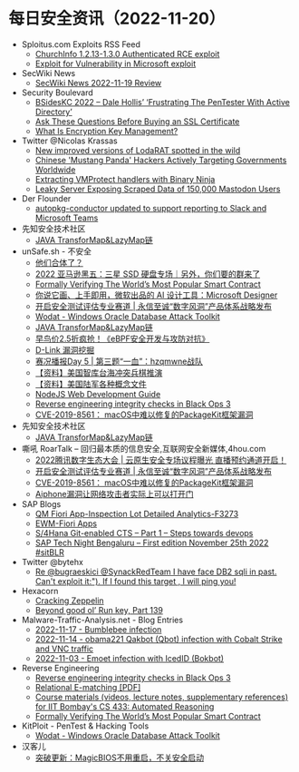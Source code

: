 # 每日安全资讯（2022-11-20）

- Sploitus.com Exploits RSS Feed
  - [ChurchInfo 1.2.13-1.3.0 Authenticated RCE exploit](https://sploitus.com/exploit?id=MSF:EXPLOIT-MULTI-HTTP-CHURCHINFO_UPLOAD_EXEC-&utm_source=rss&utm_medium=rss)
  - [Exploit for Vulnerability in Microsoft exploit](https://sploitus.com/exploit?id=DD36D028-7FB1-5824-9756-09BA3927DCEE&utm_source=rss&utm_medium=rss)
- SecWiki News
  - [SecWiki News 2022-11-19 Review](http://www.sec-wiki.com/?2022-11-19)
- Security Boulevard
  - [BSidesKC 2022 – Dale Hollis’ ‘Frustrating The PenTester With Active Directory’](https://securityboulevard.com/2022/11/bsideskc-2022-dale-hollis-frustrating-the-pentester-with-active-directory/)
  - [Ask These Questions Before Buying an SSL Certificate](https://securityboulevard.com/2022/11/ask-these-questions-before-buying-an-ssl-certificate/)
  - [What Is Encryption Key Management?](https://securityboulevard.com/2022/11/what-is-encryption-key-management/)
- Twitter @Nicolas Krassas
  - [New improved versions of LodaRAT spotted in the wild](https://twitter.com/Dinosn/status/1594001784065908736)
  - [Chinese 'Mustang Panda' Hackers Actively Targeting Governments Worldwide](https://twitter.com/Dinosn/status/1593860327984300034)
  - [Extracting VMProtect handlers with Binary Ninja](https://twitter.com/Dinosn/status/1593854531795931143)
  - [Leaky Server Exposing Scraped Data of 150,000 Mastodon Users](https://twitter.com/Dinosn/status/1593854458634866689)
- Der Flounder
  - [autopkg-conductor updated to support reporting to Slack and Microsoft Teams](https://derflounder.wordpress.com/2022/11/19/autopkg-conductor-updated-to-support-reporting-to-slack-and-microsoft-teams/)
- 先知安全技术社区
  - [JAVA TransforMap&LazyMap链](https://xz.aliyun.com/t/11861)
- unSafe.sh - 不安全
  - [他们合体了？](https://buaq.net/go-136392.html)
  - [2022 亚马逊黑五：三星 SSD 硬盘专场｜另外，你们要的群来了](https://buaq.net/go-136391.html)
  - [Formally Verifying The World’s Most Popular Smart Contract](https://buaq.net/go-136385.html)
  - [你说它画、上手即用，微软出品的 AI 设计工具：Microsoft Designer](https://buaq.net/go-136390.html)
  - [开启安全测试评估专业赛道 | 永信至诚“数字风洞”产品体系战略发布](https://buaq.net/go-136386.html)
  - [Wodat - Windows Oracle Database Attack Toolkit](https://buaq.net/go-136387.html)
  - [JAVA TransforMap&LazyMap链](https://buaq.net/go-136379.html)
  - [早鸟价2.5折疯抢！《eBPF安全开发与攻防对抗》](https://buaq.net/go-136395.html)
  - [D-Link 漏洞挖掘](https://buaq.net/go-136394.html)
  - [赛况播报Day 5 | 第三题“一血”：hzqmwne战队](https://buaq.net/go-136393.html)
  - [【资料】美国智库台海冲突兵棋推演](https://buaq.net/go-136401.html)
  - [【资料】美国陆军各种概念文件](https://buaq.net/go-136400.html)
  - [NodeJS Web Development Guide](https://buaq.net/go-136377.html)
  - [Reverse engineering integrity checks in Black Ops 3](https://buaq.net/go-136375.html)
  - [CVE-2019-8561： macOS中难以修复的PackageKit框架漏洞](https://buaq.net/go-136358.html)
- 先知安全技术社区
  - [JAVA TransforMap&LazyMap链](https://xz.aliyun.com/t/11861)
- 嘶吼 RoarTalk – 回归最本质的信息安全,互联网安全新媒体,4hou.com
  - [2022腾讯数字生态大会 | 云原生安全专场议程曝光 直播预约通道开启！](https://www.4hou.com/posts/ZXB8)
  - [开启安全测试评估专业赛道 | 永信至诚“数字风洞”产品体系战略发布](https://www.4hou.com/posts/gXjD)
  - [CVE-2019-8561： macOS中难以修复的PackageKit框架漏洞](https://www.4hou.com/posts/zlDO)
  - [Aiphone漏洞让网络攻击者实际上可以打开门](https://www.4hou.com/posts/vJyM)
- SAP Blogs
  - [QM Fiori App-Inspection Lot Detailed Analytics-F3273](https://blogs.sap.com/2022/11/19/qm-fiori-app-inspection-lot-detailed-analytics-f3273/)
  - [EWM-Fiori Apps](https://blogs.sap.com/2022/11/19/ewm-fiori-apps/)
  - [S/4Hana Git-enabled CTS – Part 1 – Steps towards devops](https://blogs.sap.com/2022/11/19/s-4hana-git-enabled-cts-part-1/)
  - [SAP Tech Night Bengaluru – First edition November 25th 2022 #sitBLR](https://blogs.sap.com/2022/11/19/sap-tech-night-bengaluru-first-edition-november-25th-2022-sitblr/)
- Twitter @bytehx
  - [Re @bugraeskici @SynackRedTeam I have face DB2 sqli in past. Can't exploit it:"). If I found this target , I will ping you!](https://twitter.com/bytehx343/status/1594022158908674048)
- Hexacorn
  - [Cracking Zeppelin](https://www.hexacorn.com/blog/2022/11/19/cracking-zeppelin/)
  - [Beyond good ol’ Run key, Part 139](https://www.hexacorn.com/blog/2022/11/19/beyond-good-ol-run-key-part-139/)
- Malware-Traffic-Analysis.net - Blog Entries
  - [2022-11-17 - Bumblebee infection](https://www.malware-traffic-analysis.net/2022/11/17/index.html)
  - [2022-11-14 - obama221 Qakbot (Qbot) infection with Cobalt Strike and VNC traffic](https://www.malware-traffic-analysis.net/2022/11/14/index.html)
  - [2022-11-03 - Emoet infection with IcedID (Bokbot)](https://www.malware-traffic-analysis.net/2022/11/03/index.html)
- Reverse Engineering
  - [Reverse engineering integrity checks in Black Ops 3](https://www.reddit.com/r/ReverseEngineering/comments/yz7dli/reverse_engineering_integrity_checks_in_black_ops/)
  - [Relational E-matching [PDF]](https://www.reddit.com/r/ReverseEngineering/comments/yzmdak/relational_ematching_pdf/)
  - [Course materials (videos, lecture notes, supplementary references) for IIT Bombay's CS 433: Automated Reasoning](https://www.reddit.com/r/ReverseEngineering/comments/yzi9ia/course_materials_videos_lecture_notes/)
  - [Formally Verifying The World’s Most Popular Smart Contract](https://www.reddit.com/r/ReverseEngineering/comments/yzbata/formally_verifying_the_worlds_most_popular_smart/)
- KitPloit - PenTest & Hacking Tools
  - [Wodat - Windows Oracle Database Attack Toolkit](http://www.kitploit.com/2022/11/wodat-windows-oracle-database-attack.html)
- 汉客儿
  - [突破更新：MagicBIOS不用重启，不关安全启动](https://mp.weixin.qq.com/s?__biz=MzI1NTUzMjUzMQ==&mid=2247484734&idx=1&sn=ffdb2a68fec220d5dac4ca0d8d724085&chksm=ea35c9a2dd4240b4783521627e928f15b02e59058978ba4ecd9ba464b34de16f4e92fe4d8d36&scene=58&subscene=0#rd)
